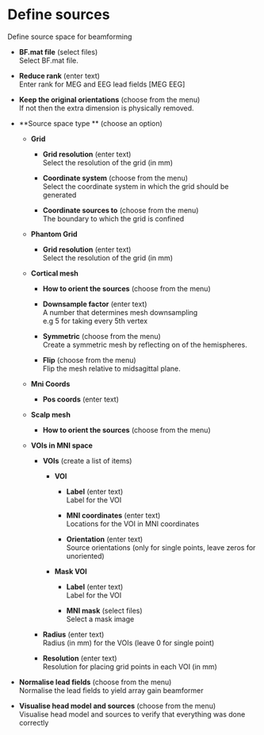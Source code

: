 # Define sources  
Define source space for beamforming   

* **BF.mat file** (select files)  
Select BF.mat file.   

* **Reduce rank** (enter text)  
Enter rank for MEG and EEG lead fields [MEG EEG]   

* **Keep the original orientations** (choose from the menu)  
If not then the extra dimension is physically removed.   

* **Source space type ** (choose an option)  

    * **Grid**   

        * **Grid resolution** (enter text)  
        Select the resolution of the grid (in mm)   

        * **Coordinate system** (choose from the menu)  
        Select the coordinate system in which the grid should be generated   

        * **Coordinate sources to** (choose from the menu)  
        The boundary to which the grid is confined   

    * **Phantom Grid**   

        * **Grid resolution** (enter text)  
        Select the resolution of the grid (in mm)   

    * **Cortical mesh**   

        * **How to orient the sources** (choose from the menu)  

        * **Downsample factor** (enter text)  
        A number that determines mesh downsampling   
        e.g 5 for taking every 5th vertex   

        * **Symmetric** (choose from the menu)  
        Create a symmetric mesh by reflecting on of the hemispheres.   

        * **Flip** (choose from the menu)  
        Flip the mesh relative to midsagittal plane.   

    * **Mni Coords**   

        * **Pos coords** (enter text)  

    * **Scalp mesh**   

        * **How to orient the sources** (choose from the menu)  

    * **VOIs in MNI space**   

        * **VOIs** (create a list of items)  

            * **VOI**   

                * **Label** (enter text)  
                Label for the VOI   

                * **MNI coordinates** (enter text)  
                Locations for the VOI in MNI coordinates   

                * **Orientation** (enter text)  
                Source orientations (only for single points, leave zeros for unoriented)   

            * **Mask VOI**   

                * **Label** (enter text)  
                Label for the VOI   

                * **MNI mask** (select files)  
                Select a mask image   

        * **Radius** (enter text)  
        Radius (in mm) for the VOIs (leave 0 for single point)   

        * **Resolution** (enter text)  
        Resolution for placing grid points in each VOI (in mm)   

* **Normalise lead fields** (choose from the menu)  
Normalise the lead fields to yield array gain beamformer   

* **Visualise head model and sources** (choose from the menu)  
Visualise head model and sources to verify that everything was done correctly   

